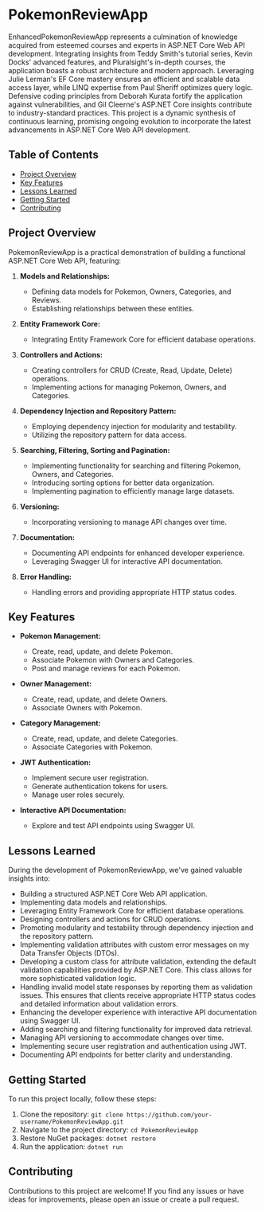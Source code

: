 # PokemonReviewApp

EnhancedPokemonReviewApp represents a culmination of knowledge acquired from esteemed courses and experts in ASP.NET Core Web API development. Integrating insights from Teddy Smith's tutorial series, Kevin Docks' advanced features, and Pluralsight's in-depth courses, the application boasts a robust architecture and modern approach. Leveraging Julie Lerman's EF Core mastery ensures an efficient and scalable data access layer, while LINQ expertise from Paul Sheriff optimizes query logic. Defensive coding principles from Deborah Kurata fortify the application against vulnerabilities, and Gil Cleerne's ASP.NET Core insights contribute to industry-standard practices. This project is a dynamic synthesis of continuous learning, promising ongoing evolution to incorporate the latest advancements in ASP.NET Core Web API development.


## Table of Contents
- [Project Overview](#project-overview)
- [Key Features](#key-features)
- [Lessons Learned](#lessons-learned)
- [Getting Started](#getting-started)
- [Contributing](#contributing)

## Project Overview
<a name="project-overview"></a>
PokemonReviewApp is a practical demonstration of building a functional ASP.NET Core Web API, featuring:

1. **Models and Relationships:**
   - Defining data models for Pokemon, Owners, Categories, and Reviews.
   - Establishing relationships between these entities.

2. **Entity Framework Core:**
   - Integrating Entity Framework Core for efficient database operations.

3. **Controllers and Actions:**
   - Creating controllers for CRUD (Create, Read, Update, Delete) operations.
   - Implementing actions for managing Pokemon, Owners, and Categories.

4. **Dependency Injection and Repository Pattern:**
   - Employing dependency injection for modularity and testability.
   - Utilizing the repository pattern for data access.

5. **Searching, Filtering, Sorting and Pagination:**
   - Implementing functionality for searching and filtering Pokemon, Owners, and Categories.
   - Introducing sorting options for better data organization.
   - Implementing pagination to efficiently manage large datasets.

6. **Versioning:**
   - Incorporating versioning to manage API changes over time.

7. **Documentation:**
   - Documenting API endpoints for enhanced developer experience.
   - Leveraging Swagger UI for interactive API documentation.

8. **Error Handling:**
   - Handling errors and providing appropriate HTTP status codes.

## Key Features
<a name="key-features"></a>
- **Pokemon Management:**
   - Create, read, update, and delete Pokemon.
   - Associate Pokemon with Owners and Categories.
   - Post and manage reviews for each Pokemon.

- **Owner Management:**
   - Create, read, update, and delete Owners.
   - Associate Owners with Pokemon.

- **Category Management:**
   - Create, read, update, and delete Categories.
   - Associate Categories with Pokemon.

- **JWT Authentication:**
   - Implement secure user registration.
   - Generate authentication tokens for users.
   - Manage user roles securely.

- **Interactive API Documentation:**
   - Explore and test API endpoints using Swagger UI.

## Lessons Learned
<a name="lessons-learned"></a>
During the development of PokemonReviewApp, we've gained valuable insights into:

- Building a structured ASP.NET Core Web API application.
- Implementing data models and relationships.
- Leveraging Entity Framework Core for efficient database operations.
- Designing controllers and actions for CRUD operations.
- Promoting modularity and testability through dependency injection and the repository pattern.
- Implementing validation attributes with custom error messages on my Data Transfer Objects (DTOs).
- Developing a custom class for attribute validation, extending the default validation capabilities provided by ASP.NET Core. This class allows for more sophisticated validation logic.
- Handling invalid model state responses by reporting them as validation issues. This ensures that clients receive appropriate HTTP status codes and detailed information about validation errors.
- Enhancing the developer experience with interactive API documentation using Swagger UI.
- Adding searching and filtering functionality for improved data retrieval.
- Managing API versioning to accommodate changes over time.
- Implementing secure user registration and authentication using JWT.
- Documenting API endpoints for better clarity and understanding.

## Getting Started
<a name="getting-started"></a>
To run this project locally, follow these steps:

1. Clone the repository: `git clone https://github.com/your-username/PokemonReviewApp.git`
2. Navigate to the project directory: `cd PokemonReviewApp`
3. Restore NuGet packages: `dotnet restore`
4. Run the application: `dotnet run`

## Contributing
<a name="contributing"></a>
Contributions to this project are welcome! If you find any issues or have ideas for improvements, please open an issue or create a pull request.

